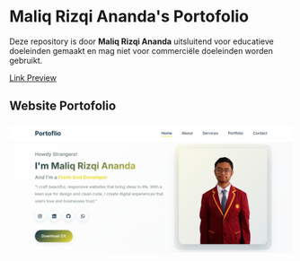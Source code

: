 # Maliq Rizqi Ananda's Portofolio
Deze repository is door **Maliq Rizqi Ananda** uitsluitend voor educatieve doeleinden gemaakt en mag niet voor commerciële doeleinden worden gebruikt.

[Link Preview](https://mxl1qr.github.io/portofolio-website/)

## Website Portofolio

![Home](https://github.com/mxl1qr/portofolio-website/blob/main/preview/preview-home.png)
